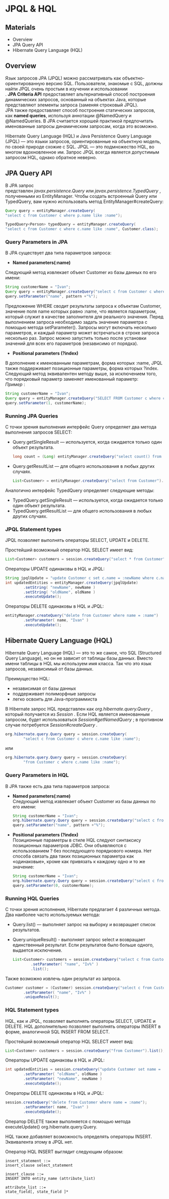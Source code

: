 # JPQL & HQL

## Materials
+ Overview
+ JPA Query API
+ Hibernate Query Language (HQL)

## Overview

Язык запросов JPA (JPQL) можно рассматривать как объектно-ориентированную версию SQL. Пользователи, знакомые с SQL, должны найти JPQL очень простым в изучении и использовании  
. **JPA Criteria API** предоставляет альтернативный способ построения динамических запросов, основанный на объектах Java, которые представляют элементы запроса (заменяя строковый JPQL).  
JPA также предоставляет способ построения статических запросов, как **named queries**, используя аннотации @NamedQuery и @NamedQueries. В JPA считается хорошей практикой предпочитать именованные запросы динамическим запросам, когда это возможно.

Hibernate Query Language (HQL) и Java Persistence Query Language (JPQL) — это языки запросов, ориентированные на объектную модель, по своей природе схожие с SQL. JPQL — это подмножество HQL, во многом вдохновленное им. Запрос JPQL всегда является допустимым запросом HQL, однако обратное неверно.

## JPA Query API

В JPA запрос представлен _javax.persistence.Query_ или _javax.persistence.TypedQuery_ , полученными из EntityManager. Чтобы создать встроенный Query или TypedQuery, вам нужно использовать метод EntityManager#createQuery:

```java
Query query = entityManager.createQuery(
"select c from Customer c where p.name like :name");

TypedQuery<Person> typedQuery = entityManager.createQuery(
"select c from Customer c where c.name like :name", Customer.class);
```

### Query Parameters in JPA

В JPA существует два типа параметров запроса:

- **Named parameters(:name)**

Следующий метод извлекает объект Customer из базы данных по его имени:

```java
String customerName = "Ivan";
Query query = entityManager.createQuery("select c from Customer c where c.name like :name ");
query.setParameter("name", pattern +"%");
```

Предложение WHERE сводит результаты запроса к объектам Customer, значение поля name которых равно :name, что является параметром, который служит в качестве заполнителя для реального значения. Перед выполнением запроса необходимо задать значение параметра с помощью метода setParameter(). Запросы могут включать несколько параметров, и каждый параметр может встречаться в строке запроса несколько раз. Запрос можно запустить только после установки значений для всех его параметров (независимо от порядка).

- **Positional parameters (?index)**

В дополнение к именованным параметрам, форма которых :name, JPQL также поддерживает позиционные параметры, форма которых ?index. Следующий метод эквивалентен методу выше, за исключением того, что порядковый параметр заменяет именованный параметр:  
_Пример_ :  

```java
String customerName = "Ivan";
Query query = entityManager.createQuery("SELECT FROM Customer c where c.name = ?1 ");
query.setParameter(1, customerName);
```

### Running JPA Queries

С точки зрения выполнения интерфейс Query определяет два метода выполнения запросов SELECT:

- Query.getSingleResult — используется, когда ожидается только один объект результата.  
    
    ```java
    long count = (Long) entityManager.createQuery("select count() from Customer");
    ```
    
- Query.getResultList — для общего использования в любых других случаях.  
    
    ```java
    List<Customer> = entityManager.createQuery("select from Customer").getResultList();
    ```
    

Аналогично интерфейс TypedQuery определяет следующие методы:

- TypedQuery.getSingleResult — используется, когда ожидается только один объект результата.
- TypedQuery.getResultList — для общего использования в любых других случаях.

### JPQL Statement types

JPQL позволяет выполнять операторы SELECT, UPDATE и DELETE.

Простейший возможный оператор HQL SELECT имеет вид:

```java
List<Customer> customers = session.createQuery("select * from Customer" ).list();
```

Операторы UPDATE одинаковы в HQL и JPQL:

```java
String jpqlUpdate = "update Customer c set c.name = :newName where c.name = :oldName";
int updatedEntities = entityManager.createQuery(jpqlUpdate)
        .setString( "newName", newName )
        .setString( "oldName", oldName )
        .executeUpdate();
```

Операторы DELETE одинаковы в HQL и JPQL:

```java
entityManager.createQuery("delete from Customer where name = :name")  
        .setParameter( name, "Ivan" )
        .executeUpdate();  
```

## Hibernate Query Language (HQL)

Hibernate Query Language (HQL) — это то же самое, что SQL (Structured Query Language), но он не зависит от таблицы базы данных. Вместо имени таблицы в HQL мы используем имя класса. Так что это язык запросов, независимый от базы данных.

Преимущество HQL:

- независимая от базы данных
- поддерживает полиморфные запросы
- легко освоить для Java-программиста

В Hibernate запрос HQL представлен как _org.hibernate.query.Query_ , который получается из _Session_ . Если HQL является именованным запросом, будет использоваться _Session#getNamedQuery_ ; в противном случае потребуется _Session#createQuery ._

```java
org.hibernate.query.Query query = session.createQuery(
        "select c from Customer c where c.name like :name");
```

или

```java
org.hibernate.query.Query query = session.createQuery(
        "from Customer c where c.name like :name");
```

### Query Parameters in HQL

В JPA также есть два типа параметров запроса:

- **Named parameters(:name)**  
    Следующий метод извлекает объект Customer из базы данных по его имени:
    
    ```java
    String customerName = "Ivan";
    org.hibernate.query.Query query = session.createQuery("select c from Customer c where c.name like :name ");
    query.setParameter("name", pattern +"%");
    ```
    
- **Positional parameters (?index)**  
    Позиционные параметры в стиле HQL следуют синтаксису позиционных параметров JDBC. Они объявляются с использованием ? без последующего порядкового номера. Нет способа связать два таких позиционных параметра как «одинаковые», кроме как привязать к каждому одно и то же значение:
    
    ```java
    String customerName = "Ivan";
    org.hibernate.query.Query query = session.createQuery("select c from Customer c where c.name = ?");
    query.setParameter(0, customerName);
    ```
    

### Running HQL Queries

С точки зрения исполнения, Hibernate предлагает 4 различных метода. Два наиболее часто используемых метода:

- Query.list() — выполняет запрос на выборку и возвращает список результатов.
- Query.uniqueResult() - выполняет запрос select и возвращает единственный результат. Если результатов было больше одного, выдается исключение.
    
    ```java
    List<Customer> customers = session.createQuery("select c from Customer c where c.name like :name" )
            .setParameter( "name", "Iv%" )
            .list();
    ```
    

Также возможно извлечь один результат из запроса.

```java
Customer customer = (Customer) session.createQuery("select c from Customer c where c.name like :name" )
        .setParameter( "name", "Iv%" )
        .uniqueResult();
```

### HQL Statement types

HQL, как и JPQL, позволяет выполнять операторы SELECT, UPDATE и DELETE. HQL дополнительно позволяет выполнять операторы INSERT в форме, аналогичной SQL INSERT FROM SELECT.

Простейший возможный оператор HQL SELECT имеет вид:

```java
List<Customer> customers = session.createQuery("from Customer").list();
```

Операторы UPDATE одинаковы в HQL и JPQL:

```java
int updatedEntities = session.createQuery("update Customer set name = :newName where name = :oldName" )
        .setParameter( "oldName", oldName )
        .setParameter( "newName", newName )
        .executeUpdate();
```

Операторы DELETE одинаковы в HQL и JPQL:

```java
session.createQuery("delete from Customer where name = :name");  
        .setParameter( name, "Ivan" )
        .executeUpdate(); 
```

Оператор DELETE также выполняется с помощью метода executeUpdate() org.hibernate.query.Query.

HQL также добавляет возможность определять операторы INSERT. Эквивалента этому в JPQL нет.

Оператор HQL INSERT выглядит следующим образом:

```roomsql
insert_statement ::=
insert_clause select_statement

insert_clause ::=
INSERT INTO entity_name (attribute_list)

attribute_list ::=
state_field[, state_field ]*
```



